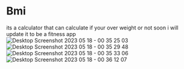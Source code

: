 # Bmi
its a calculator that can calculate if your over weight or not soon i will update it to be a fitness app
![Desktop Screenshot 2023 05 18 - 00 35 25 03](https://github.com/hassan01015/Bmi/assets/86931726/1da08051-3ae1-4221-8f63-98f585f0ab94)
![Desktop Screenshot 2023 05 18 - 00 35 29 48](https://github.com/hassan01015/Bmi/assets/86931726/a2e09751-1ca2-4c74-9143-d9c9fcb5898d)
![Desktop Screenshot 2023 05 18 - 00 35 33 06](https://github.com/hassan01015/Bmi/assets/86931726/d8f67181-18df-46ff-b05d-2738ec6a5603)
![Desktop Screenshot 2023 05 18 - 00 36 12 07](https://github.com/hassan01015/Bmi/assets/86931726/21d4ce02-9423-43ea-9da0-5bd1f117058c)
